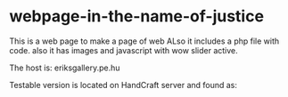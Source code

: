 # webpage-in-the-name-of-justice
This is a web page to make a page of web
ALso it includes a php file with code. also it has images and javascript with wow slider active. 

The host is: eriksgallery.pe.hu

Testable version is located on HandCraft server and found as: 
